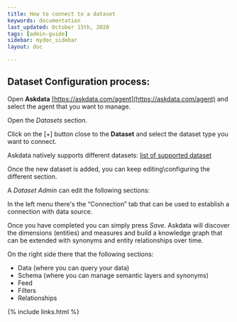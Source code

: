 ```yaml
---
title: How to connect to a dataset
keywords: documentation
last_updated: October 15th, 2020
tags: [admin-guide]
sidebar: mydoc_sidebar
layout: doc

---
```


## Dataset Configuration process:

Open **Askdata** [https://askdata.com/agent](https://askdata.com/agent) and select the agent that you want to manage.

Open the *Datasets* section.

Click on the [+] button close to the **Dataset** and select the dataset type you want to connect.

Askdata natively supports different datasets: [list of supported dataset](https://www.askdata.com/datasets)

Once the new dataset is added, you can keep editing\configuring the different section.

A *Dataset Admin* can edit the following sections:

In the left menu there's the “Connection” tab that can be used to establish a connection with data source.

Once you have completed you can simply press *Save*. Askdata will discover the dimensions (entities) and measures and build a knowledge graph that can be extended with synonyms and entity relationships over time.

On the right side there that the following sections:

* Data (where you can query your data)
* Schema (where you can manage semantic layers and synonyms)
* Feed
* Filters 
* Relationships 

{% include links.html %}
